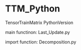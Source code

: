 # TTM_Python
TensorTrainMatrix PythonVersion

main functinon: Last_Update.py

import function: Decomposition.py
